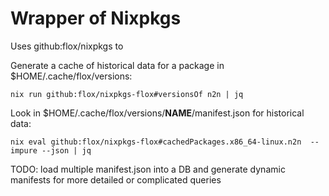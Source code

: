 # Wrapper of Nixpkgs

Uses github:flox/nixpkgs to

Generate a cache of historical data for a package in $HOME/.cache/flox/versions:
```
nix run github:flox/nixpkgs-flox#versionsOf n2n | jq
```

Look in $HOME/.cache/flox/versions/**NAME**/manifest.json for historical data:
```
nix eval github:flox/nixpkgs-flox#cachedPackages.x86_64-linux.n2n  --impure --json | jq
```

TODO: load multiple manifest.json into a DB and generate dynamic manifests for more detailed or complicated queries
